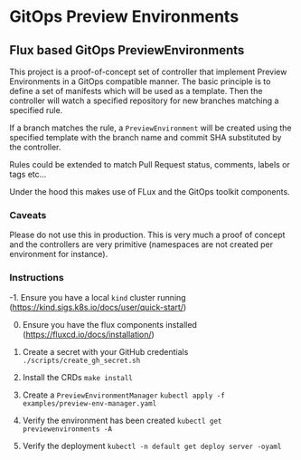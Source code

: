 # GitOps Preview Environments

## Flux based GitOps PreviewEnvironments

This project is a proof-of-concept set of controller that implement Preview Environments
in a GitOps compatible manner. The basic principle is to define a set of manifests
which will be used as a template. Then the controller will watch a specified repository for
new branches matching a specified rule.

If a branch matches the rule, a `PreviewEnvironment` will be created using the specified template
with the branch name and commit SHA substituted by the controller.

Rules could be extended to match Pull Request status, comments, labels or tags etc...

Under the hood this makes use of FLux and the GitOps toolkit components.

### Caveats
Please do not use this in production. This is very much a proof of concept and the
controllers are very primitive (namespaces are not created per environment for instance).

### Instructions

-1. Ensure you have a local `kind` cluster running (https://kind.sigs.k8s.io/docs/user/quick-start/)

0. Ensure you have the flux components installed (https://fluxcd.io/docs/installation/)

1. Create a secret with your GitHub credentials `./scripts/create_gh_secret.sh`

2. Install the CRDs `make install`

3. Create a `PreviewEnvironmentManager` `kubectl apply -f examples/preview-env-manager.yaml`

4. Verify the environment has been created `kubectl get previewenvironments -A`

5. Verify the deployment `kubectl -n default get deploy server -oyaml`

